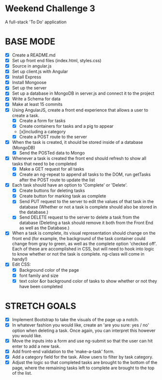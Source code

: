 # Weekend Challenge 3
A full-stack 'To Do' application

# BASE MODE
- [x] Create a README.md 
- [x] Set up front end files (index.html, styles.css)
- [x] Source in angular.js
- [x] Set up client.js with Angular
- [x] Install Express 
- [x] Install Mongoose
- [x] Set up the server
- [x] Set up a database in MongoDB in server.js and connect it to the project
- [x] Write a Schema for data 
- [x] Make at least 15 commits
- [x] Using AngularJS, create a front end experience that allows a user to create a task.
    - [x] Create a form for tasks
    - [x] Create containers for tasks and a pig to appear 
    - [x]including a category 
    - [x] Create a POST route to the server
- [x] When the task is created, it should be stored inside of a database (MongoDB)
    - [x] Send the POSTed data to Mongo 
- [x] Whenever a task is created the front end should refresh to show all tasks that need to be completed
    - [x] Make a GET request for all tasks 
    - [x] Create an ng-repeat to append all tasks to the DOM, run getTasks after the POST route to update the list
- [x] Each task should have an option to 'Complete' or 'Delete'.
    - [x] Create buttons for deleting tasks
    - [x] Create button for marking task as complete 
    - [x] Send PUT request to the server to edit the values of that task in the database
    (Whether or not a task is complete should also be stored in the database.)
    - [x] Send DELETE request to the server to delete a task from the database
    (Deleting a task should remove it both from the Front End as well as the Database.)
- [x] When a task is complete, its visual representation should change on the front end (for example, the background of the task container could change from gray to green, as well as the complete option 'checked off'. Each of these are accomplished in CSS, but will need to hook into logic to know whether or not the task is complete. ng-class will come in handy!)
- [x] Edit CSS: 
    - [x] Background color of the page
    - [x] font family and size
    - [x] text color &or background color of tasks to show whether or not they have been completed

# STRETCH GOALS
- [x] Implement Bootstrap to take the visuals of the page up a notch.
- [x] In whatever fashion you would like, create an 'are you sure: yes / no' option when deleting a task. Once again, you can interpret this however you would like.
- [x] Move the inputs into a form and use ng-submit so that the user can hit enter to add a new task.
- [x] Add front-end validation to the 'make-a-task' form.
- [x] Add a category field for the task. Allow users to filter by task category.
- [x] Adjust the logic so that completed tasks are brought to the bottom of the page, where the remaining tasks left to complete are brought to the top of the list.
